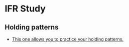 # IFR Study

## Holding patterns
* [This one allows you to practice your holding patterns.](https://practiceholds.com/) 
